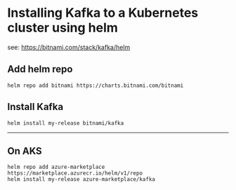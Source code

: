# Installing Kafka to a Kubernetes cluster using helm

see: https://bitnami.com/stack/kafka/helm

## Add helm repo

```
helm repo add bitnami https://charts.bitnami.com/bitnami
```

## Install Kafka

```
helm install my-release bitnami/kafka
```

---

## On AKS

```
helm repo add azure-marketplace https://marketplace.azurecr.io/helm/v1/repo
helm install my-release azure-marketplace/kafka
```



